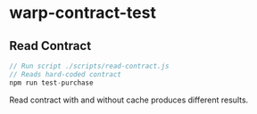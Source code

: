 # warp-contract-test

## Read Contract
```javascript
// Run script ./scripts/read-contract.js
// Reads hard-coded contract
npm run test-purchase
```

Read contract with and without cache produces different results.